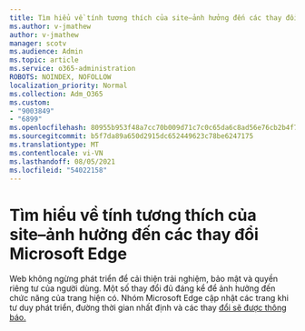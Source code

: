 ```yaml
---
title: Tìm hiểu về tính tương thích của site–ảnh hưởng đến các thay đổi Microsoft Edge
ms.author: v-jmathew
author: v-jmathew
manager: scotv
ms.audience: Admin
ms.topic: article
ms.service: o365-administration
ROBOTS: NOINDEX, NOFOLLOW
localization_priority: Normal
ms.collection: Adm_O365
ms.custom:
- "9003849"
- "6899"
ms.openlocfilehash: 80955b953f48a7cc70b009d71c7c0c65da6c8ad56e76cb2b4f76edd2486dc076
ms.sourcegitcommit: b5f7da89a650d2915dc652449623c78be6247175
ms.translationtype: MT
ms.contentlocale: vi-VN
ms.lasthandoff: 08/05/2021
ms.locfileid: "54022158"
---
```

# <a name="learn-about-site-compatibilityaffecting-changes-coming-to-microsoft-edge"></a>Tìm hiểu về tính tương thích của site–ảnh hưởng đến các thay đổi Microsoft Edge

Web không ngừng phát triển để cải thiện trải nghiệm, bảo mật và quyền riêng tư của người dùng. Một số thay đổi đủ đáng kể để ảnh hưởng đến chức năng của trang hiện có. Nhóm Microsoft Edge cập nhật các trang khi tư duy phát triển, đường thời gian nhất định và các thay [đổi sẽ được thông báo.](https://go.microsoft.com/fwlink/?linkid=2135534)
